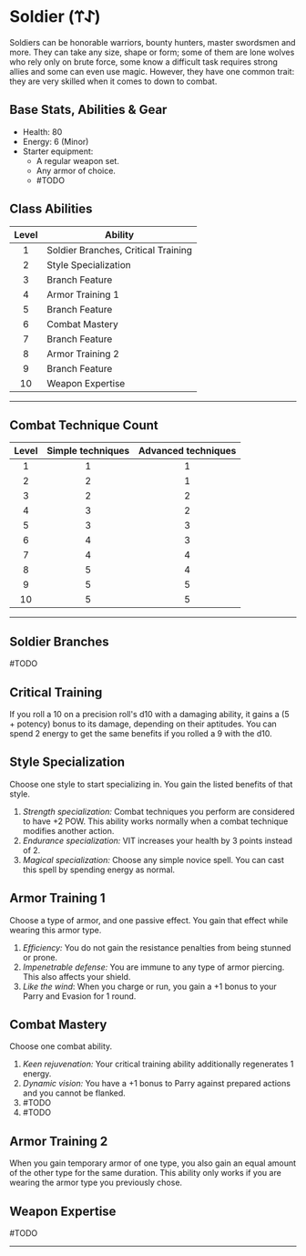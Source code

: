 # Soldier (𐰀𐰼)
Soldiers can be honorable warriors, bounty hunters, master swordsmen and more. They can take any size, shape or form; some of them are lone wolves who rely only on brute force, some know a difficult task requires strong allies and some can even use magic. However, they have one common trait: they are very skilled when it comes to down to combat.

## Base Stats, Abilities & Gear
* Health: 80
* Energy: 6 (Minor)
* Starter equipment:
    * A regular weapon set.
    * Any armor of choice.
    * #TODO 

## Class Abilities
| Level | Ability |
| :--: | ---- |
| 1 | Soldier Branches, Critical Training |
| 2 | Style Specialization |
| 3 | Branch Feature |
| 4 | Armor Training 1 |
| 5 | Branch Feature |
| 6 | Combat Mastery |
| 7 | Branch Feature |
| 8 | Armor Training 2 |
| 9 | Branch Feature |
| 10 | Weapon Expertise |


---
## Combat Technique Count
Level | Simple techniques | Advanced techniques
:---: | :---: | :---:
1 |1|1
2 |2|1
3 |2|2
4 |3|2
5 |3|3
6 |4|3
7 |4|4
8 |5|4
9 |5|5
10|5|5

---
## Soldier Branches
#TODO 

## Critical Training
If you roll a 10 on a precision roll's d10 with a damaging ability, it gains a (5 + potency) bonus to its damage, depending on their aptitudes.
You can spend 2 energy to get the same benefits if you rolled a 9 with the d10. 

## Style Specialization
Choose one style to start specializing in. You gain the listed benefits of that style.
1. *Strength specialization:* Combat techniques you perform are considered to have +2 POW. This ability works normally when a combat technique modifies another action.
2. *Endurance specialization:* VIT increases your health by 3 points instead of 2.
3. *Magical specialization:* Choose any simple novice spell. You can cast this spell by spending energy as normal.

## Armor Training 1
Choose a type of armor, and one passive effect. You gain that effect while wearing this armor type.
1. *Efficiency:* You do not gain the resistance penalties from being stunned or prone.
2. *Impenetrable defense:* You are immune to any type of armor piercing. This also affects your shield.
3. *Like the wind*: When you charge or run, you gain a +1 bonus to your Parry and Evasion for 1 round.

## Combat Mastery
Choose one combat ability. 
1. *Keen rejuvenation:* Your critical training ability additionally regenerates 1 energy. 
2. *Dynamic vision:* You have a +1 bonus to Parry against prepared actions and you cannot be flanked. 
3. #TODO 
4. #TODO 

## Armor Training 2
When you gain temporary armor of one type, you also gain an equal amount of the other type for the same duration. This ability only works if you are wearing the armor type you previously chose.

## Weapon Expertise
#TODO 


---
